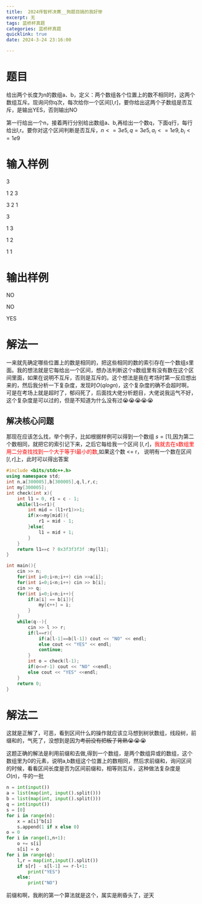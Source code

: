```yaml
---
title:  2024传智杯决赛__狗题目搞的我好惨
excerpt: 无
tags: 蓝桥杯真题
categories: 蓝桥杯真题
quicklink: true
date: 2024-3-24 23:16:00

---
```


# 题目

给出两个长度为n的数组a、b，定义：两个数组各个位置上的数不相同时，这两个数组互斥。现询问你q次，每次给你一个区间[l,r]，要你给出这两个子数组是否互斥，是输出YES，否则输出NO

第一行给出一个n，接着两行分别给出数组a、b,再给出一个数q，下面q行，每行给出l,r。要你对这个区间判断是否互斥，$n<=3e5,q=3e5,a_i<=1e9,b_i<=1e9$

# 输入样例

3

1 2 3

3 2 1

3

1 3

1 2

1 1

# 输出样例

NO

NO

YES

# 解法一

一来就先确定哪些位置上的数是相同的，把这些相同的数的索引存在一个数组$s$里面。我的想法就是它每给出一个区间，想办法判断这个$s$数组里有没有数在这个区间里面，如果在说明不互斥，否则是互斥的。这个想法是我在考场时第一反应想出来的，然后我分析一下复杂度，发现时$O(qlogn)$，这个复杂度的确不会超时啊，可是在考场上就是超时了，郁闷死了，后面找大佬分析题目，大佬说我运气不好，这个复杂度是可以过的，但是不知道为什么没有过😭😭😭😭😭

## 解决核心问题

那现在应该怎么找，举个例子，比如根据样例可以得到一个数组 $s = [1]$,因为第二个数相同，就把它的索引记下来，之后它每给我一个区间 $[l,r]$，<span style="color:red">我就去在s数组里用二分查找找到一个大于等于l最小的数</span>,如果这个数 <= r， 说明有一个数在区间$[l,r]$上，此时可以得出答案

```cpp
#include <bits/stdc++.h>
using namespace std;
int n,a[300005],b[300005],q,l,r,c;
int my[300005];
int check(int x){
    int l1 = 0, r1 = c - 1;
    while(l1<=r1){
        int mid = (l1+r1)>>1;
        if(x<=my[mid]){
            r1 = mid - 1;
        }else{
            l1 = mid + 1;
        }
    }
    return l1==c ? 0x3f3f3f3f :my[l1];
}

int main(){
    cin >> n;
    for(int i=0;i<n;i++) cin >>a[i];
    for(int i=0;i<n;i++) cin >> b[i];
    cin >> q;
    for(int i=0;i<n;i++){
        if(a[i] == b[i]){
            my[c++] = i;
        }
    }
    while(q--){
        cin >> l >> r;
        if(l==r){
            if(a[l-1]==b[l-1]) cout << "NO" << endl;
            else cout << "YES" << endl;
            continue;
        }
        int o = check(l-1);
        if(o<=r-1) cout << "NO" <<endl;
        else cout << "YES" <<endl;
    }
    return 0;
}
```

# 解法二

这就是正解了，可恶，看到区间什么的操作就应该立马想到树状数组，线段树，前缀和的，气死了，没想到是因为~~考前没有把板子背熟~~😭😭😭

这题正确的解法是利用前缀和去做,得到一个数组，是两个数组异或的数组，这个数组里为0的元素，说明a,b数组这个位置上的数相同，然后求前缀和，询问区间的时候，看看区间长度是否为区间前缀和，相等则互斥，这种做法复杂度是$O(n)$，牛的一批

```python
n = int(input())
a = list(map(int, input().split()))
b = list(map(int, input().split()))
q = int(input())
s = [0]
for i in range(n):
    x = a[i]^b[i]
    s.append(1 if x else 0)
o = 0
for i in range(1,n+1):
    o += s[i]
    s[i] = o
for i in range(q):
    l,r = map(int,input().split())
    if s[r] - s[l-1] == r-l+1:
        print("YES")
    else:
        print("NO")
```

前缀和啊，我刷的第一个算法就是这个，属实是刷昏头了，逆天
